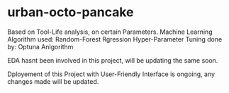# urban-octo-pancake

Based on Tool-Life analysis, on certain Parameters.
Machine Learning Algorithm used: Random-Forest Rgression
Hyper-Parameter Tuning done by: Optuna Anlgorithm

EDA hasnt been involved in this project, will be updating the same soon.

Dployement of this Project with User-Friendly Interface is ongoing, any changes made will be updated.
